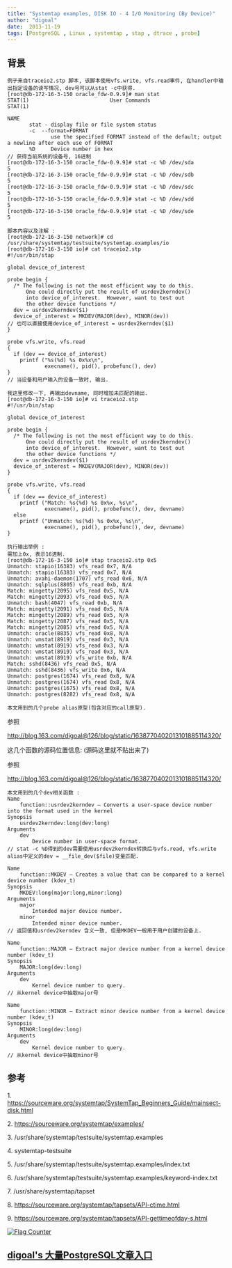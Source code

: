 ```yaml
---
title: "Systemtap examples, DISK IO - 4 I/O Monitoring (By Device)"
author: "digoal"
date:  2013-11-19
tags: [PostgreSQL , Linux , systemtap , stap , dtrace , probe]
---
```

## 背景          
```  
例子来自traceio2.stp 脚本, 该脚本使用vfs.write, vfs.read事件, 在handler中输出指定设备的读写情况, dev号可以从stat -c中获得.  
[root@db-172-16-3-150 oracle_fdw-0.9.9]# man stat  
STAT(1)                          User Commands                         STAT(1)  
  
NAME  
       stat - display file or file system status  
       -c  --format=FORMAT  
              use the specified FORMAT instead of the default; output a newline after each use of FORMAT  
       %D     Device number in hex  
// 获得当前系统的设备号, 16进制  
[root@db-172-16-3-150 oracle_fdw-0.9.9]# stat -c %D /dev/sda  
5  
[root@db-172-16-3-150 oracle_fdw-0.9.9]# stat -c %D /dev/sdb  
5  
[root@db-172-16-3-150 oracle_fdw-0.9.9]# stat -c %D /dev/sdc  
5  
[root@db-172-16-3-150 oracle_fdw-0.9.9]# stat -c %D /dev/sdd  
5  
[root@db-172-16-3-150 oracle_fdw-0.9.9]# stat -c %D /dev/sde  
5  
  
脚本内容以及注解 :   
[root@db-172-16-3-150 network]# cd /usr/share/systemtap/testsuite/systemtap.examples/io  
[root@db-172-16-3-150 io]# cat traceio2.stp  
#!/usr/bin/stap  
  
global device_of_interest  
  
probe begin {  
  /* The following is not the most efficient way to do this.  
      One could directly put the result of usrdev2kerndev()  
      into device_of_interest.  However, want to test out  
      the other device functions */  
  dev = usrdev2kerndev($1)  
  device_of_interest = MKDEV(MAJOR(dev), MINOR(dev))  
// 也可以直接使用device_of_interest = usrdev2kerndev($1)  
}  
  
probe vfs.write, vfs.read  
{  
  if (dev == device_of_interest)  
    printf ("%s(%d) %s 0x%x\n",  
            execname(), pid(), probefunc(), dev)  
}  
// 当设备和用户输入的设备一致时, 输出.  
  
我这里修改一下, 再输出devname, 同时增加未匹配的输出.  
[root@db-172-16-3-150 io]# vi traceio2.stp  
#!/usr/bin/stap  
  
global device_of_interest  
  
probe begin {  
  /* The following is not the most efficient way to do this.  
      One could directly put the result of usrdev2kerndev()  
      into device_of_interest.  However, want to test out  
      the other device functions */  
  dev = usrdev2kerndev($1)  
  device_of_interest = MKDEV(MAJOR(dev), MINOR(dev))  
}  
  
probe vfs.write, vfs.read  
{  
  if (dev == device_of_interest)  
    printf ("Match: %s(%d) %s 0x%x, %s\n",  
            execname(), pid(), probefunc(), dev, devname)  
  else  
    printf ("Unmatch: %s(%d) %s 0x%x, %s\n",  
            execname(), pid(), probefunc(), dev, devname)  
}  
  
执行输出举例 :   
需加上0x, 表示16进制.  
[root@db-172-16-3-150 io]# stap traceio2.stp 0x5  
Unmatch: stapio(16383) vfs_read 0x7, N/A  
Unmatch: stapio(16383) vfs_read 0x7, N/A  
Unmatch: avahi-daemon(1707) vfs_read 0x6, N/A  
Unmatch: sqlplus(8805) vfs_read 0xb, N/A  
Match: mingetty(2095) vfs_read 0x5, N/A  
Match: mingetty(2093) vfs_read 0x5, N/A  
Unmatch: bash(4047) vfs_read 0xb, N/A  
Match: mingetty(2091) vfs_read 0x5, N/A  
Match: mingetty(2089) vfs_read 0x5, N/A  
Match: mingetty(2087) vfs_read 0x5, N/A  
Match: mingetty(2085) vfs_read 0x5, N/A  
Unmatch: oracle(8835) vfs_read 0x8, N/A  
Unmatch: vmstat(8919) vfs_read 0x3, N/A  
Unmatch: vmstat(8919) vfs_read 0x3, N/A  
Unmatch: vmstat(8919) vfs_read 0x3, N/A  
Unmatch: vmstat(8919) vfs_write 0xb, N/A  
Match: sshd(8436) vfs_read 0x5, N/A  
Unmatch: sshd(8436) vfs_write 0x6, N/A  
Unmatch: postgres(1674) vfs_read 0x8, N/A  
Unmatch: postgres(1674) vfs_read 0x8, N/A  
Unmatch: postgres(1675) vfs_read 0x8, N/A  
Unmatch: postgres(8282) vfs_read 0x8, N/A  
  
本文用到的几个probe alias原型(包含对应的call原型).  
```  
  
参照  
  
http://blog.163.com/digoal@126/blog/static/1638770402013101885114320/  
  
这几个函数的源码位置信息: (源码这里就不贴出来了)  
  
参照  
  
http://blog.163.com/digoal@126/blog/static/1638770402013101885114320/  
  
  
```  
本文用到的几个dev相关函数 :   
Name  
    function::usrdev2kerndev — Converts a user-space device number into the format used in the kernel  
Synopsis  
    usrdev2kerndev:long(dev:long)  
Arguments  
    dev  
        Device number in user-space format.  
// stat -c %D得到的dev需要使用usrdev2kerndev转换后与vfs.read, vfs.write alias中定义的dev = __file_dev($file)变量匹配.  
  
Name  
    function::MKDEV — Creates a value that can be compared to a kernel device number (kdev_t)  
Synopsis  
    MKDEV:long(major:long,minor:long)  
Arguments  
    major  
        Intended major device number.  
    minor  
        Intended minor device number.  
// 返回值和usrdev2kerndev 含义一致, 但是MKDEV一般用于用户创建的设备上.  
  
Name  
    function::MAJOR — Extract major device number from a kernel device number (kdev_t)  
Synopsis  
    MAJOR:long(dev:long)  
Arguments  
    dev  
        Kernel device number to query.  
// 从kernel device中抽取major号  
  
Name  
    function::MINOR — Extract minor device number from a kernel device number (kdev_t)  
Synopsis  
    MINOR:long(dev:long)  
Arguments  
    dev  
        Kernel device number to query.  
// 从kernel device中抽取minor号  
```  
  
## 参考  
1\. https://sourceware.org/systemtap/SystemTap_Beginners_Guide/mainsect-disk.html  
  
2\. https://sourceware.org/systemtap/examples/  
  
3\. /usr/share/systemtap/testsuite/systemtap.examples  
  
4\. systemtap-testsuite  
  
5\. /usr/share/systemtap/testsuite/systemtap.examples/index.txt  
  
6\. /usr/share/systemtap/testsuite/systemtap.examples/keyword-index.txt  
  
7\. /usr/share/systemtap/tapset  
  
8\. https://sourceware.org/systemtap/tapsets/API-ctime.html  
  
9\. https://sourceware.org/systemtap/tapsets/API-gettimeofday-s.html  
    
     
  
<a rel="nofollow" href="http://info.flagcounter.com/h9V1"  ><img src="http://s03.flagcounter.com/count/h9V1/bg_FFFFFF/txt_000000/border_CCCCCC/columns_2/maxflags_12/viewers_0/labels_0/pageviews_0/flags_0/"  alt="Flag Counter"  border="0"  ></a>  
  
  
  
  
  
  
## [digoal's 大量PostgreSQL文章入口](https://github.com/digoal/blog/blob/master/README.md "22709685feb7cab07d30f30387f0a9ae")
  

